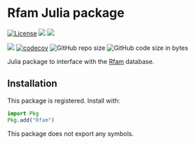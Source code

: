 # Rfam Julia package

[![License](https://img.shields.io/badge/license-MIT-green.svg)](https://github.com/cossio/Rfam.jl/blob/master/LICENSE.md)
[![](https://img.shields.io/badge/docs-stable-blue.svg)](https://cossio.github.io/Rfam.jl/stable)
[![](https://img.shields.io/badge/docs-dev-blue.svg)](https://cossio.github.io/Rfam.jl/dev)

![](https://github.com/cossio/Rfam.jl/workflows/CI/badge.svg)
[![codecov](https://codecov.io/gh/cossio/Rfam.jl/branch/master/graph/badge.svg?token=i8LbFG9gdj)](https://codecov.io/gh/cossio/Rfam.jl)
![GitHub repo size](https://img.shields.io/github/repo-size/cossio/Rfam.jl)
![GitHub code size in bytes](https://img.shields.io/github/languages/code-size/cossio/Rfam.jl)

Julia package to interface with the [Rfam](http://rfam.xfam.org/) database.

## Installation

This package is registered.
Install with:

```julia
import Pkg
Pkg.add("Rfam")
```

This package does not export any symbols.